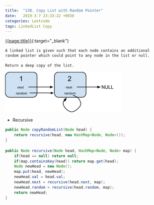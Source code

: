 ```yaml
---
title:  "138. Copy List with Random Pointer"
date:   2019-3-7 23:33:22 +0930
categories: Leetcode
tags: LinkedList Copy
---
```


[{{page.title}}](https://leetcode.com/problems/copy-list-with-random-pointer/){:target="_blank"}

    A linked list is given such that each node contains an additional
    random pointer which could point to any node in the list or null.

    Return a deep copy of the list.

  ![Example1](/img/posts/copy_list_with_random_pointer.png)

* Recursive

```java
public Node copyRandomList(Node head) {
    return recursive(head, new HashMap<Node, Node>());
}

public Node recursive(Node head, HashMap<Node, Node> map) {
    if(head == null) return null;
    if(map.containsKey(head)) return map.get(head);
    Node newHead = new Node();
    map.put(head, newHead);
    newHead.val = head.val;
    newHead.next = recursive(head.next, map);
    newHead.random = recursive(head.random, map);
    return newHead;
}
```
